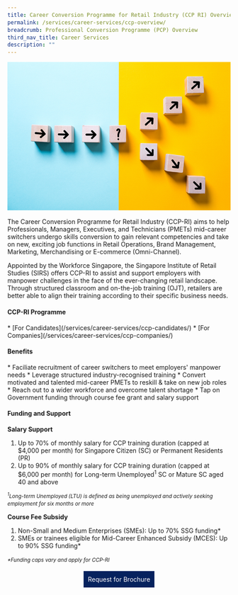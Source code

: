 ```yaml
---
title: Career Conversion Programme for Retail Industry (CCP RI) Overview
permalink: /services/career-services/ccp-overview/
breadcrumb: Professional Conversion Programme (PCP) Overview
third_nav_title: Career Services
description: ""
---
```

![Image for Career Conversion Programme for Retail Industry](/images/images-2021/Services-CareerServices-CCP-RI-Header-web.png)

<p>The Career Conversion Programme for Retail Industry (CCP-RI) aims to help Professionals,
Managers, Executives, and Technicians (PMETs) mid-career switchers undergo skills conversion to
gain relevant competencies and take on new, exciting job functions in Retail Operations, Brand
Management, Marketing, Merchandising or E-commerce (Omni-Channel).</p>

<p>Appointed by the Workforce Singapore, the Singapore Institute of Retail Studies (SIRS) offers CCP-RI
to assist and support employers with manpower challenges in the face of the ever-changing retail
landscape. Through structured classroom and on-the-job training (OJT), retailers are better able to
align their training according to their specific business needs.</p>

<h4>CCP-RI Programme</h4>
* [For Candidates](/services/career-services/ccp-candidates/)
* [For Companies](/services/career-services/ccp-companies/)
    

<h4>Benefits</h4>
* Faciliate recruitment of career switchers to meet employers' manpower needs
* Leverage structured industry-recognised training
* Convert motivated and talented mid-career PMETs to reskill & take on new job roles
* Reach out to a wider workforce and overcome talent shortage
* Tap on Government funding through course fee grant and salary support

<h4>Funding and Support</h4>

<b>Salary Support</b>
<ol>
	<li>Up to 70% of monthly salary for CCP training duration (capped at $4,000 per month) for Singapore Citizen (SC) or Permanent Residents (PR)</li>
	<li>Up to 90% of monthly salary for CCP training duration (capped at $6,000 per month) for Long-term Unemployed<sup>1</sup> SC or Mature SC aged 40 and above</li>
	</ol>

<small><i><sup>1</sup>Long-term Unemployed (LTU) is defined as being unemployed and actively seeking employment for six months or more</i></small>
	
<b>Course Fee Subsidy</b>
<ol>
	<li>Non-Small and Medium Enterprises (SMEs): Up to 70% SSG funding*</li>
	<li>SMEs or trainees eligible for Mid-Career Enhanced Subsidy (MCES): Up to 90% SSG funding*</li>
	</ol>

<small><i>*Funding caps vary and apply for CCP-RI</i></small>

<center><a href="https://form.gov.sg/602f3c1c08dce8001276454a" style="background-color:#06225e; border:white; color:white; padding: 10px 10px; text-align:center; display:inline-block; margin: 4px 2px; cursor:pointer;text-decoration:none;">Request for Brochure</a></center>